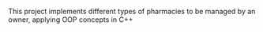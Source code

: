 This project implements different types of pharmacies to be managed by an owner, applying OOP concepts in C++
